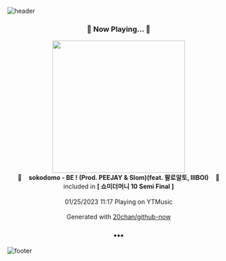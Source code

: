 ![header](https://capsule-render.vercel.app/api?type=wave&height=170&section=header&text=Hi.%20I'm%20SHIFT&fontColor=090707&fontAlignX=45&fontAlignY=65&fontSize=100)

<h3 align="center">🎵 Now Playing... 🎵</h3>
<p align="center">
  <a href="https://music.youtube.com/watch?v=tKKk3jgjaMo">
    <img width="300" src="https://lh3.googleusercontent.com/kGdxoFrl5jE6vmnfHMQwLUsaMQh_c80un2l-NXOD4tNAYmR30j40aORNyudoa-mxyb0Rokr7m_2RA2K2og">
  </a>
  <br>
  🎵&nbsp&nbsp&nbsp <b>sokodomo - BE ! (Prod. PEEJAY & Slom)(feat. 팔로알토, lIlBOI)</b> &nbsp&nbsp&nbsp🎵
  <br>
  included in <b>[ 쇼미더머니 10 Semi Final ]</b>
  
  <br />
  <br />
  01/25/2023 11:17 Playing on YTMusic
  <br />
  <br />
  Generated with <a href="https://github.com/20chan/github-now">20chan/github-now</a>
</p>

<h3 align="center">•••</h3>

![footer](https://capsule-render.vercel.app/api?type=wave&height=150&section=footer)
